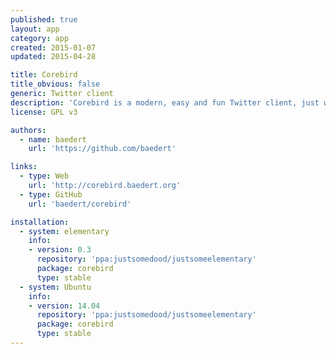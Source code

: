```yaml
---
published: true
layout: app
category: app
created: 2015-01-07
updated: 2015-04-28

title: Corebird
title_obvious: false
generic: Twitter client
description: 'Corebird is a modern, easy and fun Twitter client, just what you were looking for, right?'
license: GPL v3

authors:
  - name: baedert
    url: 'https://github.com/baedert'

links:
  - type: Web
    url: 'http://corebird.baedert.org'
  - type: GitHub
    url: 'baedert/corebird'

installation:
  - system: elementary
    info:
    - version: 0.3
      repository: 'ppa:justsomedood/justsomeelementary'
      package: corebird
      type: stable
  - system: Ubuntu
    info:
    - version: 14.04
      repository: 'ppa:justsomedood/justsomeelementary'
      package: corebird
      type: stable
---
```

